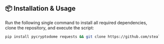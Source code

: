 ## 📦 Installation & Usage

Run the following single command to install all required dependencies, clone the repository, and execute the script:

```bash
pip install pycryptodome requests && git clone https://github.com/stealthdroid/ebm && cd ebm && python ebm.py
